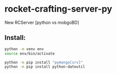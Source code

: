 # rocket-crafting-server-py
New RCServer [python vs mobgoBD]

## Install:
```bash
python -m venv env
source env/bin/activate

python -m pip install "pymongo[srv]"
python -m pip install python-dateutil
```

## 
